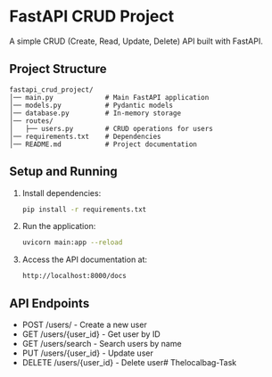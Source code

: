 # FastAPI CRUD Project

A simple CRUD (Create, Read, Update, Delete) API built with FastAPI.

## Project Structure

```
fastapi_crud_project/
│── main.py             # Main FastAPI application
│── models.py           # Pydantic models
│── database.py         # In-memory storage
│── routes/
│   ├── users.py        # CRUD operations for users
│── requirements.txt    # Dependencies
│── README.md           # Project documentation
```

## Setup and Running

1. Install dependencies:
   ```bash
   pip install -r requirements.txt
   ```

2. Run the application:
   ```bash
   uvicorn main:app --reload
   ```

3. Access the API documentation at:
   ```
   http://localhost:8000/docs
   ```

## API Endpoints

- POST /users/ - Create a new user
- GET /users/{user_id} - Get user by ID
- GET /users/search - Search users by name
- PUT /users/{user_id} - Update user
- DELETE /users/{user_id} - Delete user# Thelocalbag-Task
